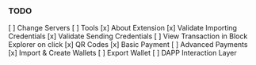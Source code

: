### TODO
[ ] Change Servers
[ ] Tools
[x] About Extension
[x] Validate Importing Credentials
[x] Validate Sending Credentials
[ ] View Transaction in Block Explorer on click
[x] QR Codes
[x] Basic Payment
[ ] Advanced Payments
[x] Import & Create Wallets
[ ] Export Wallet
[ ] DAPP Interaction Layer